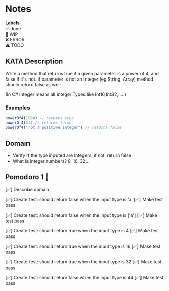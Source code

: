 # Notes

**Labels**  
✅ done  
🚧 WIP  
❌ ERROR  
⚠️ TODO

## KATA Description
Write a method that returns true if a given parameter is a power of 4, and false if it's not. If parameter is not an Integer (eg String, Array) method should return false as well.

(In C# Integer means all integer Types like Int16,Int32,.....)

### **Examples**

```jsx
powerOf4(1024) // returns true
powerOf4(44) // returns false
powerOf4("not a positive integer") // returns false
```

## Domain
- Verify if the type inputed are Integers, if not, return false
- What is integer numbers? 8, 16, 32...

## Pomodoro 1 🍅

[✅] Describe domain

[✅] Create test: should return false when the input type is 'a'
[✅] Make test pass

[✅] Create test: should return false when the input type is ['a']
[✅] Make test pass

[✅] Create test: should return true when the input type is 4
[✅] Make test pass

[✅] Create test: should return true when the input type is 16
[✅] Make test pass

[✅] Create test: should return true when the input type is 32
[✅] Make test pass

[✅] Create test: should return false when the input type is 44
[✅] Make test pass